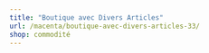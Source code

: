 ```yaml
---
title: "Boutique avec Divers Articles"
url: /macenta/boutique-avec-divers-articles-33/
shop: commodité
---
```

